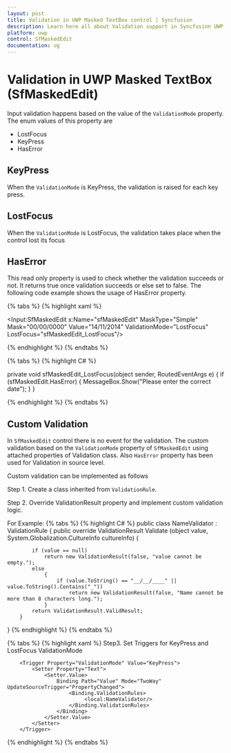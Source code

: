 ```yaml
---
layout: post
title: Validation in UWP Masked TextBox control | Syncfusion
description: Learn here all about Validation support in Syncfusion UWP Masked TextBox (SfMaskedEdit) control and more.
platform: uwp
control: SfMaskedEdit
documentation: ug
---
```


# Validation in UWP Masked TextBox (SfMaskedEdit)

Input validation happens based on the value of the `ValidationMode` property. The enum values of this property are 

  * LostFocus
  * KeyPress
  * HasError

## KeyPress

When the `ValidationMode` is KeyPress, the validation is raised for each key press.

## LostFocus

When the `ValidationMode` is LostFocus, the validation takes place when the control lost its focus

## HasError

This read only property is used to check whether the validation succeeds or not. It returns true once validation succeeds or else set to false. The following code example shows the usage of HasError property.

{% tabs %}
{% highlight xaml %}

<Input:SfMaskedEdit x:Name="sfMaskedEdit" MaskType="Simple" Mask="00/00/0000" Value="14/11/2014" ValidationMode="LostFocus" LostFocus="sfMaskedEdit_LostFocus"/>

{% endhighlight %}
{% endtabs %}

{% tabs %}
{% highlight C# %}

private void sfMaskedEdit_LostFocus(object sender, RoutedEventArgs e)
{
    if (sfMaskedEdit.HasError)
    {
        MessageBox.Show("Please enter the correct date");
    }
}

{% endhighlight %}
{% endtabs %}

## Custom Validation

In `SfMaskedEdit` control there is no event for the validation. The custom validation based on the `ValidationMode` property of `SfMaskedEdit` using attached properties of Validation class. Also `HasError` property has been used for Validation in source level.

Custom validation can be implemented as follows

Step 1. Create a class inherited from `ValidationRule`.

Step 2. Override ValidationResult property and implement custom validation logic.

For Example:
{% tabs %}
{% highlight C# %}
public class NameValidator : ValidationRule
{
    public override ValidationResult Validate
	(object value, System.Globalization.CultureInfo cultureInfo)
        {

        	if (value == null)
                return new ValidationResult(false, "value cannot be empty.");
            else
            	{
                    if (value.ToString() == "__/__/____" || value.ToString().Contains("_")) 
                    	return new ValidationResult(false, "Name cannot be more than 8 characters long.");
            	}
            return ValidationResult.ValidResult;
        }
}
{% endhighlight %}
{% endtabs %}

{% tabs %}
{% highlight xaml %}
Step3. Set Triggers for KeyPress and LostFocus ValidationMode

		<Trigger Property="ValidationMode" Value="KeyPress">
            <Setter Property="Text">
                <Setter.Value>
                    Binding Path="Value" Mode="TwoWay" UpdateSourceTrigger="PropertyChanged">
                        <Binding.ValidationRules>
                             <local:NameValidator/>
                        </Binding.ValidationRules>
                    </Binding>
                </Setter.Value>
            </Setter>
        </Trigger>
        	
{% endhighlight %}
{% endtabs %}
